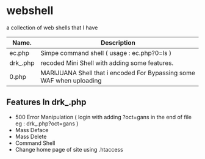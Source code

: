# webshell

a collection of web shells that I have



| Name.       | Description                                                                     |
| ----------- | --------------------------------------------------------------------------------|
| ec.php      | Simpe command shell ( usage : ec.php?0=ls )                                     |
| drk_.php    | recoded Mini Shell with adding some features.                                   |
| 0.php       | MARIJUANA Shell that i encoded For Bypassing some WAF when uploading            |

## Features In drk_.php 

- 500 Error Manipulation ( login with adding ?oct=gans in the end of file eg : drk_.php?oct=gans )
- Mass Deface 
- Mass Delete 
- Command Shell 
- Change home page of site using .htaccess 
